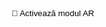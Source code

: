 <html lang="en">
<head>
    <meta charset="UTF-8">
    <meta name="viewport" content="width=device-width, initial-scale=1.0">
    <title>3D Model View with Interactive Heart</title>
    <script type="module" src="https://unpkg.com/@google/model-viewer"></script>
    <style>
      @keyframes fall {
        to { transform: translateY(100vh); }
      }
      .heart {
        position: fixed;
        top: -100px;
        color: red;
        animation: fall linear;
      }
      .big-heart {
        position: fixed;
        top: 50%;
        left: 50%;
        transform: translate(-50%, -50%);
        font-size: 100px;
        color: red;
        display: none;
        z-index: 1000;
      }
      model-viewer {
        width: 100%;
        height: 500px;
      }
      @keyframes levitate {
        0%, 100% {
          transform: translateY(0);
        }
        50% {
          transform: translateY(-5px);
        }
      }
      .levitate {
        display: inline-block; /* Asigură-te că span-ul poate fi transformat */
        animation: levitate 1s ease-in-out infinite;
      }
    </style>
</head>
<body>

<model-viewer ar camera-controls touch-action="pan-y" src="poem.glb" alt="A 3D model">
  <button slot="ar-button" class="ar-button" style="background-color: white; border-radius: 4px; border: none; position: absolute; top: 16px; right: 16px; ">
      <span class="levitate">👋</span> Activează modul AR
  </button>
</model-viewer>

<div id="touchHeart" class="big-heart">❤️</div>

<script>
  // Script pentru crearea inimioarelor și logica pentru inima mare așa cum a fost descris anterior
</script>

</body>
</html>
